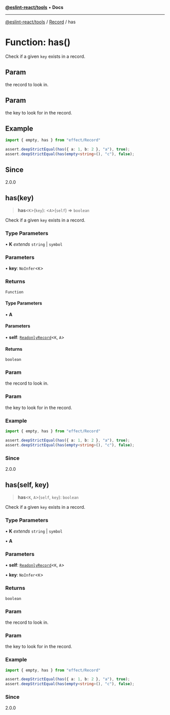 [**@eslint-react/tools**](../../../README.md) • **Docs**

***

[@eslint-react/tools](../../../README.md) / [Record](../README.md) / has

# Function: has()

Check if a given `key` exists in a record.

## Param

the record to look in.

## Param

the key to look for in the record.

## Example

```ts
import { empty, has } from "effect/Record"

assert.deepStrictEqual(has({ a: 1, b: 2 }, "a"), true);
assert.deepStrictEqual(has(empty<string>(), "c"), false);
```

## Since

2.0.0

## has(key)

> **has**\<`K`\>(`key`): \<`A`\>(`self`) => `boolean`

Check if a given `key` exists in a record.

### Type Parameters

• **K** *extends* `string` \| `symbol`

### Parameters

• **key**: `NoInfer`\<`K`\>

### Returns

`Function`

#### Type Parameters

• **A**

#### Parameters

• **self**: [`ReadonlyRecord`](../type-aliases/ReadonlyRecord.md)\<`K`, `A`\>

#### Returns

`boolean`

### Param

the record to look in.

### Param

the key to look for in the record.

### Example

```ts
import { empty, has } from "effect/Record"

assert.deepStrictEqual(has({ a: 1, b: 2 }, "a"), true);
assert.deepStrictEqual(has(empty<string>(), "c"), false);
```

### Since

2.0.0

## has(self, key)

> **has**\<`K`, `A`\>(`self`, `key`): `boolean`

Check if a given `key` exists in a record.

### Type Parameters

• **K** *extends* `string` \| `symbol`

• **A**

### Parameters

• **self**: [`ReadonlyRecord`](../type-aliases/ReadonlyRecord.md)\<`K`, `A`\>

• **key**: `NoInfer`\<`K`\>

### Returns

`boolean`

### Param

the record to look in.

### Param

the key to look for in the record.

### Example

```ts
import { empty, has } from "effect/Record"

assert.deepStrictEqual(has({ a: 1, b: 2 }, "a"), true);
assert.deepStrictEqual(has(empty<string>(), "c"), false);
```

### Since

2.0.0
